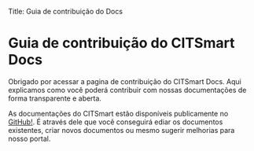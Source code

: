 Title: Guia de contribuição do Docs

# Guia de contribuição do CITSmart Docs

Obrigado por acessar a pagina de contribuição do CITSmart Docs. Aqui explicamos como você poderá contribuir com nossas documentações de forma transparente e aberta.

As documentações do CITSmart estão disponíveis publicamente no [GitHub!](https://github.com/citsmartdocs/). É através dele que você conseguirá ediar os documentos existentes, criar novos documentos ou mesmo sugerir melhorias para nosso portal.
